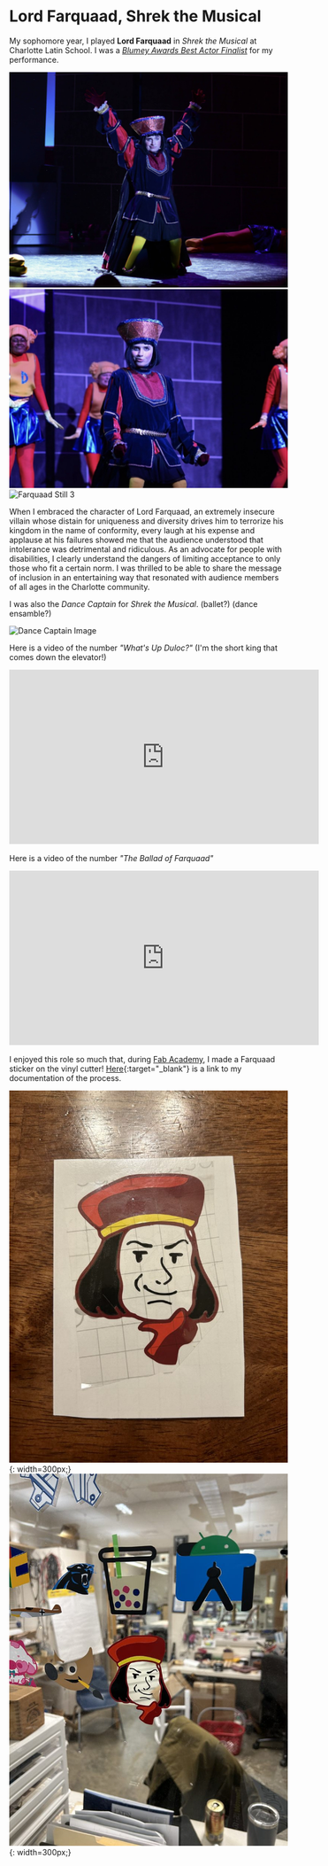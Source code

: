 # Lord Farquaad, Shrek the Musical

My sophomore year, I played **Lord Farquaad** in *Shrek the Musical* at Charlotte Latin School. I was a [*Blumey Awards Best Actor Finalist*](https://www.blumenthalarts.org/assets/doc/2023-Blumey-Nominees-and-Finalists-dc56d4a6fb.pdf#page=3) for my performance.

![Farquaad Still 1](../assets/images/arts/farquaad/farquaad-still-1.png)
![Farquaad Still 2](../assets/images/arts/farquaad/farquaad-still-2.jpg)
![Farquaad Still 3](../assets/images/arts/farquaad/farquaad-still-3.png)

When I embraced the character of Lord Farquaad, an extremely insecure villain whose distain for uniqueness and diversity drives him to terrorize his kingdom in the name of conformity, every laugh at his expense and applause at his failures showed me that the audience understood that intolerance was detrimental and ridiculous. As an advocate for people with disabilities, I clearly understand the dangers of limiting acceptance to only those who fit a certain norm. I was thrilled to be able to share the message of inclusion in an entertaining way that resonated with audience members of all ages in the Charlotte community. 

I was also the *Dance Captain* for *Shrek the Musical*. (ballet?) (dance ensamble?)

![Dance Captain Image](../assets/images/arts/farquaad/dance-captain-still.png)

Here is a video of the number *"What's Up Duloc?"* (I'm the short king that comes down the elevator!)

<iframe width="560" height="315" src="https://www.youtube.com/embed/dV7Y7Av7lR0?si=AIf-I3UGVPnoOXSs&hd=1" title="YouTube video player" frameborder="0" allow="accelerometer; autoplay; clipboard-write; encrypted-media; gyroscope; picture-in-picture; web-share" allowfullscreen></iframe>

Here is a video of the number *"The Ballad of Farquaad"*

<iframe width="560" height="315" src="https://www.youtube.com/embed/lRGHWJbHD0k?si=i8uLEoHSsgQpNkBx&hd=1" title="YouTube video player" frameborder="0" allow="accelerometer; autoplay; clipboard-write; encrypted-media; gyroscope; picture-in-picture; web-share" allowfullscreen></iframe>

I enjoyed this role so much that, during [Fab Academy](../stem/disability-forewarning-system/index.md), I made a Farquaad sticker on the vinyl cutter! [Here](https://fabacademy.org/2023/labs/charlotte/students/adam-stone/lessons/week3/vinyl-cutting/#lord-farquaad){:target="_blank"} is a link to my documentation of the process.

![Farquaad Sticker](../assets/images/arts/farquaad/farquaad-sticker.jpg){: width=300px;}
![Farquaad Sticker Lab](../assets/images/arts/farquaad/farquaad-sticker-lab.jpg){: width=300px;}
